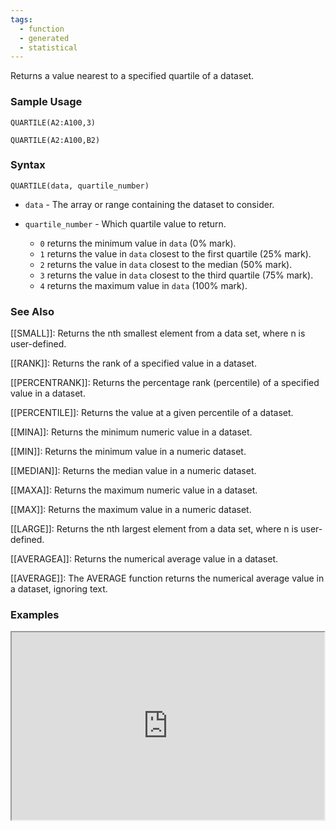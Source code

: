 ```yaml
---
tags:
  - function
  - generated
  - statistical
---
```


Returns a value nearest to a specified quartile of a dataset.

### Sample Usage

`QUARTILE(A2:A100,3)`

`QUARTILE(A2:A100,B2)`

### Syntax

`QUARTILE(data, quartile_number)`

* `data` - The array or range containing the dataset to consider.
* `quartile_number` - Which quartile value to return.

  + `0` returns the minimum value in `data` (0% mark).
  + `1` returns the value in `data` closest to the first quartile (25% mark).
  + `2` returns the value in `data` closest to the median (50% mark).
  + `3` returns the value in `data` closest to the third quartile (75% mark).
  + `4` returns the maximum value in `data` (100% mark).

### See Also

[[SMALL]]: Returns the nth smallest element from a data set, where n is user-defined.

[[RANK]]: Returns the rank of a specified value in a dataset.

[[PERCENTRANK]]: Returns the percentage rank (percentile) of a specified value in a dataset.

[[PERCENTILE]]: Returns the value at a given percentile of a dataset.

[[MINA]]: Returns the minimum numeric value in a dataset.

[[MIN]]: Returns the minimum value in a numeric dataset.

[[MEDIAN]]: Returns the median value in a numeric dataset.

[[MAXA]]: Returns the maximum numeric value in a dataset.

[[MAX]]: Returns the maximum value in a numeric dataset.

[[LARGE]]: Returns the nth largest element from a data set, where n is user-defined.

[[AVERAGEA]]: Returns the numerical average value in a dataset.

[[AVERAGE]]: The AVERAGE function returns the numerical average value in a dataset, ignoring text.

### Examples

<iframe height="300" src="https://docs.google.com/spreadsheet/pub?key=0As3tAuweYU9QdHotcmdRR0ZnYmtlekR6WUZGUDQzWGc&amp;output=html" width="500"></iframe>